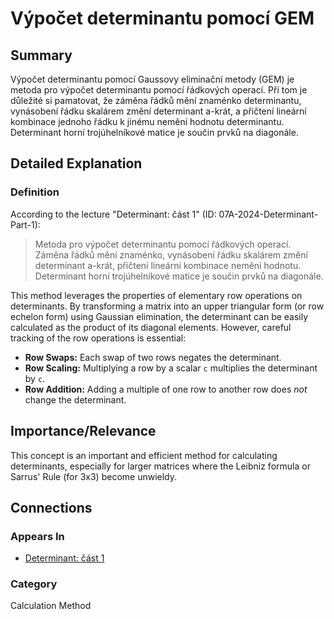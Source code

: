 # Výpočet determinantu pomocí GEM

## Summary
Výpočet determinantu pomocí Gaussovy eliminační metody (GEM) je metoda pro výpočet determinantu pomocí řádkových operací. Při tom je důležité si pamatovat, že záměna řádků mění znaménko determinantu, vynásobení řádku skalárem změní determinant a-krát, a přičtení lineární kombinace jednoho řádku k jinému nemění hodnotu determinantu. Determinant horní trojúhelníkové matice je součin prvků na diagonále.

## Detailed Explanation
### Definition
According to the lecture "Determinant: část 1" (ID: 07A-2024-Determinant-Part-1):
> Metoda pro výpočet determinantu pomocí řádkových operací. Záměna řádků mění znaménko, vynásobení řádku skalárem změní determinant a-krát, přičtení lineární kombinace nemění hodnotu. Determinant horní trojúhelníkové matice je součin prvků na diagonále.

This method leverages the properties of elementary row operations on determinants. By transforming a matrix into an upper triangular form (or row echelon form) using Gaussian elimination, the determinant can be easily calculated as the product of its diagonal elements. However, careful tracking of the row operations is essential:
*   **Row Swaps:** Each swap of two rows negates the determinant.
*   **Row Scaling:** Multiplying a row by a scalar `c` multiplies the determinant by `c`.
*   **Row Addition:** Adding a multiple of one row to another row does *not* change the determinant.

## Importance/Relevance
This concept is an important and efficient method for calculating determinants, especially for larger matrices where the Leibniz formula or Sarrus' Rule (for 3x3) become unwieldy.

## Connections
### Appears In
*   [Determinant: část 1](07A-2024-Determinant-Part-1)

### Category
Calculation Method